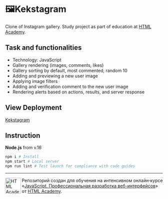 # 🖼️Kekstagram

Clone of Instagram gallery. Study project as part of education at [HTML Academy](https://htmlacademy.ru/intensive/javascript).

## Task and functionalities

- Technology: JavaScript
- Gallery rendering (images, comments, likes)
- Gallery sorting by default, most commented, random 10
- Adding and previewing a new user image
- Applying image filters
- Adding and verification comment to the new user image
- Rendering alerts based on actions, results, and server response

## View Deployment

[Kekstagram](https://afamarie.github.io/1878815-kekstagram-27/)

## Instruction

**Node.js** from v.16 

```bash
npm i # Install
npm start # Local server
npm run lint # Test launch for compliance with code guides
```
---

<a href="https://htmlacademy.ru/intensive/javascript"><img align="left" width="50" height="50" alt="HTML Academy" src="https://up.htmlacademy.ru/static/img/intensive/javascript/logo-for-github-2.png"></a>

Репозиторий создан для обучения на интенсивном онлайн‑курсе «[JavaScript. Профессиональная разработка веб-интерфейсов](https://htmlacademy.ru/intensive/javascript)» от [HTML Academy](https://htmlacademy.ru).
